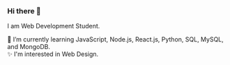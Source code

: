 ### Hi there 👋

I am Web Development Student.

🌱 I’m currently learning JavaScript, Node.js, React.js, Python, SQL, MySQL, and MongoDB. \
✨ I'm interested in Web Design.

<!--
**vickneee/vickneee** is a ✨ _special_ ✨ repository because its `README.md` (this file) appears on your GitHub profile.

Here are some ideas to get you started:

- 🔭 I’m currently working on ...
- 🌱 I’m currently learning ...
- 👯 I’m looking to collaborate on ...
- 🤔 I’m looking for help with ...
- 💬 Ask me about ...
- 📫 How to reach me: ...
- 😄 Pronouns: ...
- ⚡ Fun fact: ...
-->
